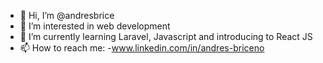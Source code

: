 - 👋 Hi, I’m @andresbrice
- 👀 I’m interested in web development
- 🌱 I’m currently learning Laravel, Javascript and introducing to React JS
- 📫 How to reach me:
  -www.linkedin.com/in/andres-briceno

<!---
andresbrice/andresbrice is a ✨ special ✨ repository because its `README.md` (this file) appears on your GitHub profile.
You can click the Preview link to take a look at your changes.
--->
